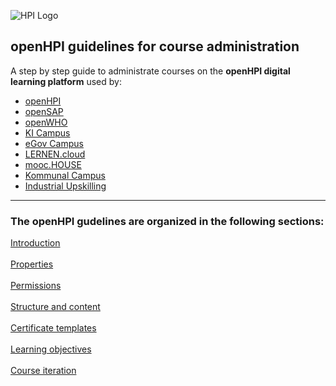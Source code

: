 ![HPI Logo](img/HPI_Logo.png)

## openHPI guidelines for course administration



A step by step guide to administrate courses on the **openHPI digital learning platform** used by:


- [openHPI](https://open.hpi.de/)
- [openSAP](https://open.sap.com/)
- [openWHO](https://openwho.org/)
- [KI Campus](https://ki-campus.org/)
- [eGov Campus](https://egov-campus.org/)
- [LERNEN.cloud](https://lernen.cloud/)
- [mooc.HOUSE](https://mooc.house/)
- [Kommunal Campus](https://lernen.kommunalcampus.de/)
- [Industrial Upskilling](https://www.industrial-upskilling.de/)

- - -

### The openHPI gudelines are organized in the following sections:

[Introduction](https://teachingteamguidelines.readthedocs.io/#courseadministration/platform_tour/)<br>
<br>
[Properties](https://teachingteamguidelines.readthedocs.io/#courseadministration/courseproperties/)<br>
<br>
[Permissions](https://teachingteamguidelines.readthedocs.io/#courseadministration/permissions/)<br>
<br>
[Structure and content](https://teachingteamguidelines.readthedocs.io/#courseadministration/addcontent/modules/)<br>
<br>
[Certificate templates](https://teachingteamguidelines.readthedocs.io/#courseadministration/certificatetemplates/)<br>
<br>
[Learning objectives](https://teachingteamguidelines.readthedocs.io/#courseadministration/learningobjectives/)<br>
<br>
[Course iteration](https://teachingteamguidelines.readthedocs.io/#courseadministration/createcourseiteration/)<br>
<br>
